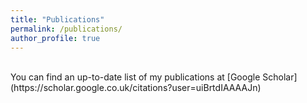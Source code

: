 ```yaml
---
title: "Publications"
permalink: /publications/
author_profile: true
---
```

<br>
You can find an up-to-date list of my publications at [Google Scholar](https://scholar.google.co.uk/citations?user=uiBrtdIAAAAJn)<br>
<br>
